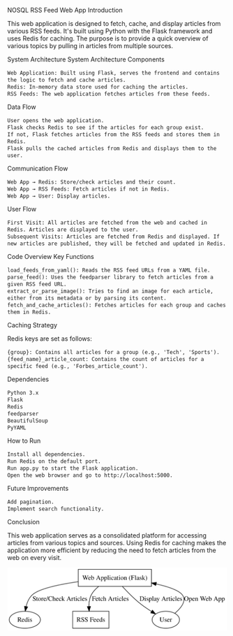 NOSQL RSS Feed Web App 
Introduction

This web application is designed to fetch, cache, and display articles from various RSS feeds. It's built using Python with the Flask framework and uses Redis for caching. The purpose is to provide a quick overview of various topics by pulling in articles from multiple sources.

System Architecture
System Architecture
Components

    Web Application: Built using Flask, serves the frontend and contains the logic to fetch and cache articles.
    Redis: In-memory data store used for caching the articles.
    RSS Feeds: The web application fetches articles from these feeds.

Data Flow

    User opens the web application.
    Flask checks Redis to see if the articles for each group exist.
    If not, Flask fetches articles from the RSS feeds and stores them in Redis.
    Flask pulls the cached articles from Redis and displays them to the user.

Communication Flow

    Web App → Redis: Store/check articles and their count.
    Web App → RSS Feeds: Fetch articles if not in Redis.
    Web App → User: Display articles.

User Flow

    First Visit: All articles are fetched from the web and cached in Redis. Articles are displayed to the user.
    Subsequent Visits: Articles are fetched from Redis and displayed. If new articles are published, they will be fetched and updated in Redis.

Code Overview
Key Functions

    load_feeds_from_yaml(): Reads the RSS feed URLs from a YAML file.
    parse_feed(): Uses the feedparser library to fetch articles from a given RSS feed URL.
    extract_or_parse_image(): Tries to find an image for each article, either from its metadata or by parsing its content.
    fetch_and_cache_articles(): Fetches articles for each group and caches them in Redis.

Caching Strategy

Redis keys are set as follows:

    {group}: Contains all articles for a group (e.g., 'Tech', 'Sports').
    {feed_name}_article_count: Contains the count of articles for a specific feed (e.g., 'Forbes_article_count').

Dependencies

    Python 3.x
    Flask
    Redis
    feedparser
    BeautifulSoup
    PyYAML

How to Run

    Install all dependencies.
    Run Redis on the default port.
    Run app.py to start the Flask application.
    Open the web browser and go to http://localhost:5000.

Future Improvements

    Add pagination.
    Implement search functionality.

Conclusion

This web application serves as a consolidated platform for accessing articles from various topics and sources. Using Redis for caching makes the application more efficient by reducing the need to fetch articles from the web on every visit.


![GraphViz Diagram](graphviz.svg)